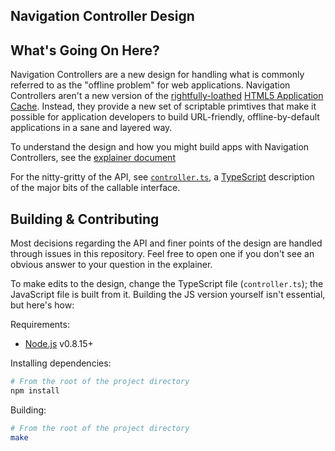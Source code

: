 <h2>Navigation Controller Design</h2>

## What's Going On Here?

Navigation Controllers are a new design for handling what is commonly referred to as the "offline problem" for web applications. Navigation Controllers aren't a new version of the [rightfully-loathed](http://alistapart.com/article/application-cache-is-a-douchebag) [HTML5 Application Cache](http://www.whatwg.org/specs/web-apps/current-work/multipage/offline.html). Instead, they provide a new set of scriptable primtives that make it possible for application developers to build URL-friendly, offline-by-default applications in a sane and layered way.

To understand the design and how you might build apps with Navigation Controllers, see the [explainer document](https://github.com/slightlyoff/NavigationController/blob/master/explainer.md)

For the nitty-gritty of the API, see [`controller.ts`](https://github.com/slightlyoff/NavigationController/blob/master/controller.ts), a [TypeScript](http://www.typescriptlang.org/) description of the major bits of the callable interface.

## Building & Contributing

Most decisions regarding the API and finer points of the design are handled through issues in this repository. Feel free to open one if you don't see an obvious answer to your question in the explainer.

To make edits to the design, change the TypeScript file (`controller.ts`); the JavaScript file is built from it. Building the JS version yourself isn't essential, but here's how:

Requirements:

* [Node.js](http://nodejs.org/) v0.8.15+

Installing dependencies:

```sh
# From the root of the project directory
npm install
```

Building:

```sh
# From the root of the project directory
make
```